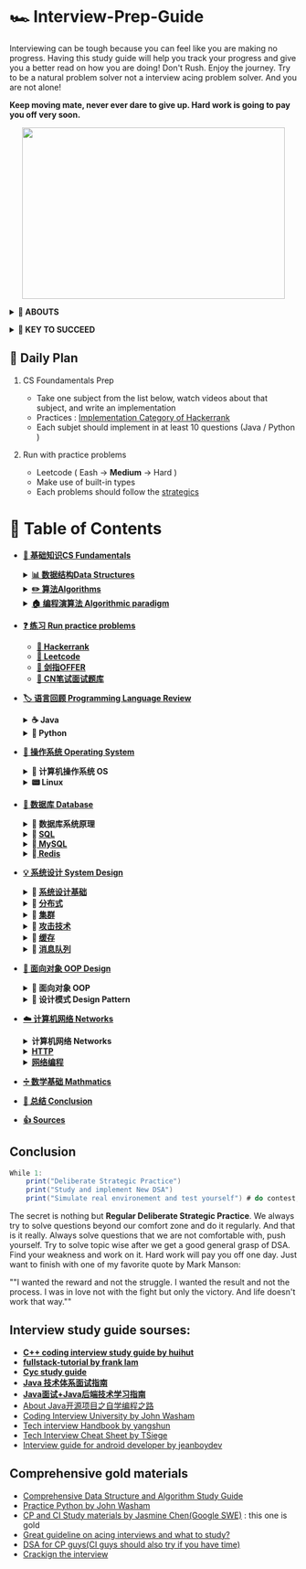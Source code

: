 # 🏎 Interview-Prep-Guide
Interviewing can be tough because you can feel like you are making no progress. Having this study guide will help you track your progress and give you a better read on how you are doing! Don't Rush. Enjoy the journey. Try to be a natural problem solver not a interview acing problem solver. And you are not alone!  

**Keep moving mate, never ever dare to give up. Hard work is going to pay you off very soon.**

<p align="center">
  <img width="460" height="300" src="https://media.giphy.com/media/KWQy384u0Rn9bCvwMa/giphy.gif">
</p>

<b><details><summary>👀 ABOUTS</summary></b>	

🕵 This repository is a summary of the basic knowledge of recruiting job seekers and beginners in the direction of SDE, including programming language, data structure, algorithm, programming paradigm, system, network and other domain knowledge 

Due to my limited level, the knowledge points in the warehouse are from my original, reading notes, books, blog posts, etc. Non-original has been marked with the source, if there is any omission, please issue an issue.
</details>

<b><details><summary>🔑 KEY TO SUCCEED</summary></b>	

## 🏁 Deliberate Strategic : Practice (KEY TO SUCCEED)
- **Retaining Computer Science Knowledge**
1. Review cs fundamentatals and summarize
2. Start doing coding interview questions while you're learning data structures and algorithms. 
3. Review and review 
 
- **Keep Practics**
1. Use Leetcode to practices different problems 
2. Take a break from programming problems for a half hour and go through your flashcards.

## 💻 Coding problem practices
- **Gathering requirements** : consider the constraint for the problem and its edge cases 
- **Problem recognition** : where the right data structures and algorithms fit in
- **Brain storm** : talking your way through the solution like you will in the interview including performance analysis 
- **Testing your solutions**

</details>


## 📅 Daily Plan 
1. CS Foundamentals Prep 
	- Take one subject from the list below, watch videos about that subject, and write an implementation 
	- Practices : [Implementation Category of Hackerrank](https://www.hackerrank.com/domains/algorithms?filters%5Bsubdomains%5D%5B%5D=implementation&badge_type=problem-solving)
	- Each subjet should implement in at least 10 questions (Java / Python )
	
2. Run with practice problems 
	- Leetcode ( Eash -> **Medium** -> Hard )
	- Make use of built-in types
	- Each problems should follow the [strategics](https://github.com/waiyulam/Interview-Prep-Guide/tree/master/Leetcode)

# 📄 Table of Contents 
- [**📖 基础知识CS Fundamentals**](https://github.com/waiyulam/Interview-Prep-Guide/tree/master/BasicsReview)
	<details>
	<summary><b><a href="https://github.com/waiyulam/Interview-Prep-Guide/tree/master/BasicsReview/datastructure">📊 数据结构Data Structures</a></b></summary>
	<br>

	- [数组 Arrays](https://github.com/waiyulam/Interview-Prep-Guide/tree/master/BasicsReview/datastructure#Arrays)
	- [链式结构 Linked List（TODO)](https://github.com/waiyulam/Interview-Prep-Guide/tree/master/BasicsReview/datastructure#Linked-Lists)
	- [栈和队列 Stacks & Queues &Double-ended Queue （TODO)](https://github.com/waiyulam/Interview-Prep-Guide/tree/master/BasicsReview/datastructure#Stacks-and-Queues)
	- [哈希表 Hash Tables（TODO)](https://github.com/waiyulam/Interview-Prep-Guide/tree/master/BasicsReview/datastructure#Hash-Table)
	- [树 Trees（TODO)](https://github.com/waiyulam/Interview-Prep-Guide/tree/master/BasicsReview/datastructure#Trees)
	- [字典/前缀树 Trie（TODO)](https://github.com/waiyulam/Interview-Prep-Guide/tree/master/BasicsReview/datastructure#Tries)
	- [堆/优先队列Heaps&Priority Queue（TODO)](https://github.com/waiyulam/Interview-Prep-Guide/tree/master/BasicsReview/datastructure#Heap&PriorityQueue&Binary-Heap)
	- [图 Graphs（TODO)](https://github.com/waiyulam/Interview-Prep-Guide/tree/master/BasicsReview/datastructure#Graphs)
	- [Others（TODO)](https://github.com/waiyulam/Interview-Prep-Guide/tree/master/BasicsReview/datastructure#Others-DS)

	</details>
	
	<details>
	<summary><b><a href="https://github.com/waiyulam/Interview-Prep-Guide/tree/master/BasicsReview/algorithms">✏️  算法Algorithms</a></b></summary>
	<br>

	- [介绍 Introduction to Algorithms](https://github.com/waiyulam/Interview-Prep-Guide/tree/master/BasicsReview/algorithms)
		- [时间空间复杂度 Time&Space Complexity](https://github.com/waiyulam/Interview-Prep-Guide/tree/master/BasicsReview/algorithms#Time-and-Space-Complexity)
		- [递归&迭代 Recursion](https://github.com/waiyulam/Interview-Prep-Guide/tree/master/BasicsReview/algorithms#Recursion-and-analysis-of-recurrence-relations)
		- [NP问题 NP problem (TODO)](https://github.com/waiyulam/Interview-Prep-Guide/tree/master/BasicsReview/algorithms#NP-program)
	- [搜索 Searching  (TODO)](https://github.com/waiyulam/Interview-Prep-Guide/tree/master/BasicsReview/algorithms/search)
	- [排序 Sorting   (TODO)](https://github.com/waiyulam/Interview-Prep-Guide/tree/master/BasicsReview/algorithms/sorting)
	- [图论 Graph Theory   (TODO)](https://github.com/waiyulam/Interview-Prep-Guide/tree/master/BasicsReview/algorithms/graphtheory)
	- [字符串处理 String Manipulation  (TODO)](https://github.com/waiyulam/Interview-Prep-Guide/tree/master/BasicsReview/algorithms/stringManipulation)
	- [二进制处理 Bit Manipulation   (TODO)](https://github.com/waiyulam/Interview-Prep-Guide/tree/master/BasicsReview/algorithms/bitManipulation)

	</details>
	
	<details>
	<summary><b><a href="https://github.com/waiyulam/Interview-Prep-Guide/tree/master/BasicsReview/paradigm">🏠 编程演算法 Algorithmic paradigm</a></b></summary>
	<br>

	- [分治法 Divide and Conquer](https://github.com/waiyulam/Interview-Prep-Guide/tree/master/BasicsReview/paradigm#Divide-and-Conquer-algorithms)
	- [贪婪演算法 Greedy Algorithms](https://github.com/waiyulam/Interview-Prep-Guide/tree/master/BasicsReview/paradigm#Greedy-Algorithms)
	- [回溯法&分枝界限法 Backtracking & Branch and Bound](https://github.com/waiyulam/Interview-Prep-Guide/tree/master/BasicsReview/paradigm#Backtracking)
	- [动态规划 Big Guy: Dynamic Programming and memoization 😭（TODO)](https://github.com/waiyulam/Interview-Prep-Guide/tree/master/BasicsReview/paradigm#Dynamic-Programming-and-memoization)

	</details>
	
	
- [**❓ 练习 Run practice problems**]()
	* [**🧯 Hackerrank**]()
	* [**🧯 Leetcode**]()
	* [**🧯 剑指OFFER**]()
	* [**🧯 CN笔试面试题库**](https://www.nowcoder.com/contestRoom?from=cyc_github)

- [**🏷 语言回顾 Programming Language Review**]()
	<details>
	<summary><b> ☕️ Java </b></summary>
		
	- 语言基础 Basics
	- 集合框架/容器 Collections
	- 并发编程 Concurrency
	- I/O
	- 虚拟机 JVM
	- 设计模式 Design Pattern
	- Web开发技术 Web programming
	
	</details>
	
	<details>
	<summary><b>🐍 Python </b></summary>
	
	- 语言基础 Basics
	- 爬虫框架 Scrapy
	- Flask
	- Django
	
	</details>

- [**🔨 操作系统 Operating System**]()
	<details>
	<summary><b>🔨 计算机操作系统 OS </b></summary>

	- 概述 Introduction
	- 进程管理 Process&Concurrency
	- 死锁 Deadlock 
	- 内存管理 Memory
	- 设备管理 Disks&Devices
	- 链接 Links

	</details>

	<details>
	<summary><b> 📟 Linux </b></summary>

	- 基础核心概念 Basics
	- 常用命令使用 Commands

	</details>

- [**💾 数据库 Database**]()
	<details>
	<summary><b>🔨 数据库系统原理  </b></summary>

	- 事务 Transaction 
	- 并发一致性 Consistency 
	- 封锁 Locking 
	- 隔离级别
	- 并发控制 Concurrency control 
	- 关系数据库 Relational Database 

	</details>

	<details>
	<summary><b>🔨 <a href='https://github.com/CyC2018/CS-Notes/blob/master/notes/SQL.md'> SQL </a>  </b></summary>

	</details>

	<details>
	<summary><b>🔨<a href = 'https://github.com/CyC2018/CS-Notes/blob/master/notes/MySQL.md'> MySQL </a>  </b></summary>

	- MySQL阶段性学习
	- MySQL索引原理
	- MySQL索引失效及优化策略
	- Leetcode-Database 题解

	</details>

	<details>
	<summary><b>🔨<a href = 'https://github.com/CyC2018/CS-Notes/blob/master/notes/Redis.md'> Redis </a></b></summary>

	- Redis命令
	- Redis分布式锁原理

	</details>


- [**💡 系统设计 System Design**]()
	<details>
	<summary><b>🔨 <a href='https://github.com/CyC2018/CS-Notes/blob/master/notes/%E7%B3%BB%E7%BB%9F%E8%AE%BE%E8%AE%A1%E5%9F%BA%E7%A1%80.md'> 系统设计基础 </a>  </b></summary>

	</details>

	<details>
	<summary><b>🔨 <a href='https://github.com/CyC2018/CS-Notes/blob/master/notes/%E5%88%86%E5%B8%83%E5%BC%8F.md'> 分布式 </a>  </b></summary>

	</details>

	<details>
	<summary><b>🔨 <a href='https://github.com/CyC2018/CS-Notes/blob/master/notes/%E9%9B%86%E7%BE%A4.md'> 集群 </a>  </b></summary>

	</details>

	<details>
	<summary><b>🔨 <a href='https://github.com/CyC2018/CS-Notes/blob/master/notes/%E6%94%BB%E5%87%BB%E6%8A%80%E6%9C%AF.md'> 攻击技术 </a>  </b></summary>

	</details>

	<details>
	<summary><b>🔨 <a href='https://github.com/CyC2018/CS-Notes/blob/master/notes/%E7%BC%93%E5%AD%98.md'> 缓存 </a>  </b></summary>

	</details>

	<details>
	<summary><b>🔨 <a href='https://github.com/CyC2018/CS-Notes/blob/master/notes/%E6%B6%88%E6%81%AF%E9%98%9F%E5%88%97.md'> 消息队列 </a>  </b></summary>

	</details>


- [**🎨 面向对象 OOP Design**]()
	<details>
	<summary><b>📏 面向对象 OOP </b></summary>

	- 三大特性： 封装 继承 多态
	- 类图
	- 设计原则
	</details>

	<details>
	<summary><b>🎨 设计模式 Design Pattern </b></summary>

	- 创建型
	- 行为型
	- 结构型
	</details>

- [**☁️ 计算机网络 Networks**]()
	<details>
	<summary><b>计算机网络 Networks </b></summary>

	- 概述&体系结构
	- 物理层
	- 链路层
	- 网络层
	- 传输层
	- 应用层 HTTP

	</details>

	<details>
	<summary><b><a href = "https://github.com/CyC2018/CS-Notes/blob/master/notes/HTTP.md"> HTTP </a></b></summary>

	</details>

	<details>
	<summary><b><a href = ""> 网络编程 </a></b></summary>
	
	- [网络编程 Socket](https://github.com/CyC2018/CS-Notes/blob/master/notes/Socket.md)
	- [RESTful API](https://github.com/frank-lam/fullstack-tutorial/blob/master/notes/RESTful%20API.md)
	- [Web网络安全](https://github.com/frank-lam/fullstack-tutorial/blob/master/notes/%E7%BD%91%E7%BB%9C%E5%AE%89%E5%85%A8.md)
	</details>
	
- [**➗ 数学基础 Mathmatics**]()

- [**🍭 总结 Conclusion**](#Conclusion)

- [**👍 Sources**](#Comprehensive-gold-materials)

## Conclusion
```java 
While 1:
	print("Deliberate Strategic Practice")
	print("Study and implement New DSA")
	print("Simulate real environement and test yourself") # do contest, contest and contest
```
The secret is nothing but **Regular Deliberate Strategic Practice**. We always try to solve questions beyond our comfort zone and do it regularly. And that is it really. Always solve questions that we are not comfortable with, push yourself. Try to solve topic wise after we get a good general grasp of DSA. Find your weakness and work on it. Hard work will pay you off one day. Just want to finish with one of my favorite quote by Mark Manson:

""I wanted the reward and not the struggle. I wanted the result and not the process. I was in love not with the fight but only the victory. And life doesn't work that way.""

## Interview study guide sourses: 

-  [**C++ coding interview study guide by huihut**](https://github.com/huihut/interview)
-  [**fullstack-tutorial by frank lam**](https://github.com/frank-lam/fullstack-tutorial)
-  [**Cyc study guide**](https://github.com/CyC2018/CS-Notes)
-  [**Java 技术体系面试指南**](https://github.com/553899811/NewBie-Plan)
-  [**Java面试+Java后端技术学习指南**](https://github.com/OUYANGSIHAI/JavaInterview)
-  [About Java开源项目之自学编程之路](https://github.com/hansonwang99/JavaCollection)
-  [Coding Interview University by John Washam](https://github.com/jwasham/coding-interview-university)
-  [Tech interview Handbook by yangshun](https://yangshun.github.io/tech-interview-handbook/algorithms/array)
-  [Tech Interview Cheat Sheet by TSiege](https://github.com/TSiege/Tech-Interview-Cheat-Sheet)
-  [Interview guide for android developer by jeanboydev](https://github.com/jeanboydev/Android-ReadTheFuckingSourceCode)

## Comprehensive gold materials
  -  [Comprehensive Data Structure and Algorithm Study Guide](https://leetcode.com/discuss/general-discussion/494279/comprehensive-data-structure-and-algorithm-study-guide)
  -  [Practice Python by John Washam](https://github.com/jwasham/practice-python)
  -  [CP and CI Study materials by Jasmine Chen(Google SWE)](https://github.com/lnishan/awesome-competitive-programming) : this one is gold
  -  [Great guideline on acing interviews and what to study?](https://medium.com/@nick.ciubotariu/ace-the-coding-interview-every-time-d169ce1fd3fc)
  -  [DSA for CP guys(CI guys should also try if you have time)](http://cp-algorithms.com/)
  -  [Crackign the interview](https://www.youtube.com/playlist?list=PLX6IKgS15Ue02WDPRCmYKuZicQHit9kFt)
